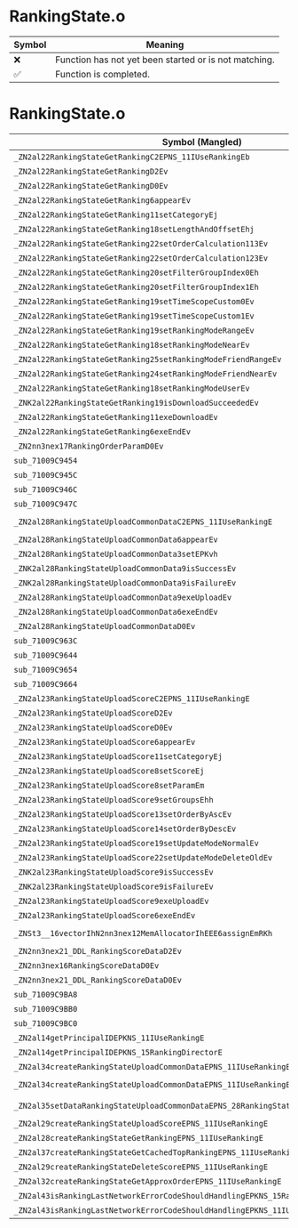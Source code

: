 # RankingState.o
| Symbol | Meaning 
| ------------- | ------------- 
| :x: | Function has not yet been started or is not matching. 
| :white_check_mark: | Function is completed. 


# RankingState.o
| Symbol (Mangled) | Symbol (Demangled) | Decompiled? |
| ------------- |  ------------- | ------------- |
| `_ZN2al22RankingStateGetRankingC2EPNS_11IUseRankingEb` | `al::RankingStateGetRanking::RankingStateGetRanking(al::IUseRanking *,bool)` | :white_check_mark: |
| `_ZN2al22RankingStateGetRankingD2Ev` | `al::RankingStateGetRanking::~RankingStateGetRanking()` | :white_check_mark: |
| `_ZN2al22RankingStateGetRankingD0Ev` | `al::RankingStateGetRanking::~RankingStateGetRanking()` | :white_check_mark: |
| `_ZN2al22RankingStateGetRanking6appearEv` | `al::RankingStateGetRanking::appear(void)` | :white_check_mark: |
| `_ZN2al22RankingStateGetRanking11setCategoryEj` | `al::RankingStateGetRanking::setCategory(unsigned int)` | :white_check_mark: |
| `_ZN2al22RankingStateGetRanking18setLengthAndOffsetEhj` | `al::RankingStateGetRanking::setLengthAndOffset(unsigned char,unsigned int)` | :white_check_mark: |
| `_ZN2al22RankingStateGetRanking22setOrderCalculation113Ev` | `al::RankingStateGetRanking::setOrderCalculation113(void)` | :white_check_mark: |
| `_ZN2al22RankingStateGetRanking22setOrderCalculation123Ev` | `al::RankingStateGetRanking::setOrderCalculation123(void)` | :white_check_mark: |
| `_ZN2al22RankingStateGetRanking20setFilterGroupIndex0Eh` | `al::RankingStateGetRanking::setFilterGroupIndex0(unsigned char)` | :white_check_mark: |
| `_ZN2al22RankingStateGetRanking20setFilterGroupIndex1Eh` | `al::RankingStateGetRanking::setFilterGroupIndex1(unsigned char)` | :white_check_mark: |
| `_ZN2al22RankingStateGetRanking19setTimeScopeCustom0Ev` | `al::RankingStateGetRanking::setTimeScopeCustom0(void)` | :white_check_mark: |
| `_ZN2al22RankingStateGetRanking19setTimeScopeCustom1Ev` | `al::RankingStateGetRanking::setTimeScopeCustom1(void)` | :white_check_mark: |
| `_ZN2al22RankingStateGetRanking19setRankingModeRangeEv` | `al::RankingStateGetRanking::setRankingModeRange(void)` | :white_check_mark: |
| `_ZN2al22RankingStateGetRanking18setRankingModeNearEv` | `al::RankingStateGetRanking::setRankingModeNear(void)` | :white_check_mark: |
| `_ZN2al22RankingStateGetRanking25setRankingModeFriendRangeEv` | `al::RankingStateGetRanking::setRankingModeFriendRange(void)` | :white_check_mark: |
| `_ZN2al22RankingStateGetRanking24setRankingModeFriendNearEv` | `al::RankingStateGetRanking::setRankingModeFriendNear(void)` | :white_check_mark: |
| `_ZN2al22RankingStateGetRanking18setRankingModeUserEv` | `al::RankingStateGetRanking::setRankingModeUser(void)` | :white_check_mark: |
| `_ZNK2al22RankingStateGetRanking19isDownloadSucceededEv` | `al::RankingStateGetRanking::isDownloadSucceeded(void)const` | :white_check_mark: |
| `_ZN2al22RankingStateGetRanking11exeDownloadEv` | `al::RankingStateGetRanking::exeDownload(void)` | :white_check_mark: |
| `_ZN2al22RankingStateGetRanking6exeEndEv` | `al::RankingStateGetRanking::exeEnd(void)` | :white_check_mark: |
| `_ZN2nn3nex17RankingOrderParamD0Ev` | `nn::nex::RankingOrderParam::~RankingOrderParam()` | :white_check_mark: |
| `sub_71009C9454` | `` | :white_check_mark: |
| `sub_71009C945C` | `` | :white_check_mark: |
| `sub_71009C946C` | `` | :white_check_mark: |
| `sub_71009C947C` | `` | :white_check_mark: |
| `_ZN2al28RankingStateUploadCommonDataC2EPNS_11IUseRankingE` | `al::RankingStateUploadCommonData::RankingStateUploadCommonData(al::IUseRanking *)` | :white_check_mark: |
| `_ZN2al28RankingStateUploadCommonData6appearEv` | `al::RankingStateUploadCommonData::appear(void)` | :white_check_mark: |
| `_ZN2al28RankingStateUploadCommonData3setEPKvh` | `al::RankingStateUploadCommonData::set(void const*,unsigned char)` | :white_check_mark: |
| `_ZNK2al28RankingStateUploadCommonData9isSuccessEv` | `al::RankingStateUploadCommonData::isSuccess(void)const` | :white_check_mark: |
| `_ZNK2al28RankingStateUploadCommonData9isFailureEv` | `al::RankingStateUploadCommonData::isFailure(void)const` | :white_check_mark: |
| `_ZN2al28RankingStateUploadCommonData9exeUploadEv` | `al::RankingStateUploadCommonData::exeUpload(void)` | :white_check_mark: |
| `_ZN2al28RankingStateUploadCommonData6exeEndEv` | `al::RankingStateUploadCommonData::exeEnd(void)` | :white_check_mark: |
| `_ZN2al28RankingStateUploadCommonDataD0Ev` | `al::RankingStateUploadCommonData::~RankingStateUploadCommonData()` | :white_check_mark: |
| `sub_71009C963C` | `` | :white_check_mark: |
| `sub_71009C9644` | `` | :white_check_mark: |
| `sub_71009C9654` | `` | :white_check_mark: |
| `sub_71009C9664` | `` | :white_check_mark: |
| `_ZN2al23RankingStateUploadScoreC2EPNS_11IUseRankingE` | `al::RankingStateUploadScore::RankingStateUploadScore(al::IUseRanking *)` | :white_check_mark: |
| `_ZN2al23RankingStateUploadScoreD2Ev` | `al::RankingStateUploadScore::~RankingStateUploadScore()` | :white_check_mark: |
| `_ZN2al23RankingStateUploadScoreD0Ev` | `al::RankingStateUploadScore::~RankingStateUploadScore()` | :white_check_mark: |
| `_ZN2al23RankingStateUploadScore6appearEv` | `al::RankingStateUploadScore::appear(void)` | :white_check_mark: |
| `_ZN2al23RankingStateUploadScore11setCategoryEj` | `al::RankingStateUploadScore::setCategory(unsigned int)` | :white_check_mark: |
| `_ZN2al23RankingStateUploadScore8setScoreEj` | `al::RankingStateUploadScore::setScore(unsigned int)` | :white_check_mark: |
| `_ZN2al23RankingStateUploadScore8setParamEm` | `al::RankingStateUploadScore::setParam(unsigned long)` | :white_check_mark: |
| `_ZN2al23RankingStateUploadScore9setGroupsEhh` | `al::RankingStateUploadScore::setGroups(unsigned char,unsigned char)` | :white_check_mark: |
| `_ZN2al23RankingStateUploadScore13setOrderByAscEv` | `al::RankingStateUploadScore::setOrderByAsc(void)` | :white_check_mark: |
| `_ZN2al23RankingStateUploadScore14setOrderByDescEv` | `al::RankingStateUploadScore::setOrderByDesc(void)` | :white_check_mark: |
| `_ZN2al23RankingStateUploadScore19setUpdateModeNormalEv` | `al::RankingStateUploadScore::setUpdateModeNormal(void)` | :white_check_mark: |
| `_ZN2al23RankingStateUploadScore22setUpdateModeDeleteOldEv` | `al::RankingStateUploadScore::setUpdateModeDeleteOld(void)` | :white_check_mark: |
| `_ZNK2al23RankingStateUploadScore9isSuccessEv` | `al::RankingStateUploadScore::isSuccess(void)const` | :white_check_mark: |
| `_ZNK2al23RankingStateUploadScore9isFailureEv` | `al::RankingStateUploadScore::isFailure(void)const` | :white_check_mark: |
| `_ZN2al23RankingStateUploadScore9exeUploadEv` | `al::RankingStateUploadScore::exeUpload(void)` | :white_check_mark: |
| `_ZN2al23RankingStateUploadScore6exeEndEv` | `al::RankingStateUploadScore::exeEnd(void)` | :white_check_mark: |
| `_ZNSt3__16vectorIhN2nn3nex12MemAllocatorIhEEE6assignEmRKh` | `std::__1::vector<unsigned char,nn::nex::MemAllocator<unsigned char>>::assign(unsigned long,unsigned char const&)` | :white_check_mark: |
| `_ZN2nn3nex21_DDL_RankingScoreDataD2Ev` | `nn::nex::_DDL_RankingScoreData::~_DDL_RankingScoreData()` | :white_check_mark: |
| `_ZN2nn3nex16RankingScoreDataD0Ev` | `nn::nex::RankingScoreData::~RankingScoreData()` | :white_check_mark: |
| `_ZN2nn3nex21_DDL_RankingScoreDataD0Ev` | `nn::nex::_DDL_RankingScoreData::~_DDL_RankingScoreData()` | :white_check_mark: |
| `sub_71009C9BA8` | `` | :white_check_mark: |
| `sub_71009C9BB0` | `` | :white_check_mark: |
| `sub_71009C9BC0` | `` | :white_check_mark: |
| `_ZN2al14getPrincipalIDEPKNS_11IUseRankingE` | `al::getPrincipalID(al::IUseRanking const*)` | :white_check_mark: |
| `_ZN2al14getPrincipalIDEPKNS_15RankingDirectorE` | `al::getPrincipalID(al::RankingDirector const*)` | :white_check_mark: |
| `_ZN2al34createRankingStateUploadCommonDataEPNS_11IUseRankingE` | `al::createRankingStateUploadCommonData(al::IUseRanking *)` | :white_check_mark: |
| `_ZN2al34createRankingStateUploadCommonDataEPNS_11IUseRankingEPKvh` | `al::createRankingStateUploadCommonData(al::IUseRanking *,void const*,unsigned char)` | :white_check_mark: |
| `_ZN2al35setDataRankingStateUploadCommonDataEPNS_28RankingStateUploadCommonDataEPKvh` | `al::setDataRankingStateUploadCommonData(al::RankingStateUploadCommonData *,void const*,unsigned char)` | :white_check_mark: |
| `_ZN2al29createRankingStateUploadScoreEPNS_11IUseRankingE` | `al::createRankingStateUploadScore(al::IUseRanking *)` | :white_check_mark: |
| `_ZN2al28createRankingStateGetRankingEPNS_11IUseRankingE` | `al::createRankingStateGetRanking(al::IUseRanking *)` | :white_check_mark: |
| `_ZN2al37createRankingStateGetCachedTopRankingEPNS_11IUseRankingE` | `al::createRankingStateGetCachedTopRanking(al::IUseRanking *)` | :white_check_mark: |
| `_ZN2al29createRankingStateDeleteScoreEPNS_11IUseRankingE` | `al::createRankingStateDeleteScore(al::IUseRanking *)` | :white_check_mark: |
| `_ZN2al32createRankingStateGetApproxOrderEPNS_11IUseRankingE` | `al::createRankingStateGetApproxOrder(al::IUseRanking *)` | :white_check_mark: |
| `_ZN2al43isRankingLastNetworkErrorCodeShouldHandlingEPKNS_15RankingDirectorE` | `al::isRankingLastNetworkErrorCodeShouldHandling(al::RankingDirector const*)` | :white_check_mark: |
| `_ZN2al43isRankingLastNetworkErrorCodeShouldHandlingEPKNS_11IUseRankingE` | `al::isRankingLastNetworkErrorCodeShouldHandling(al::IUseRanking const*)` | :white_check_mark: |
